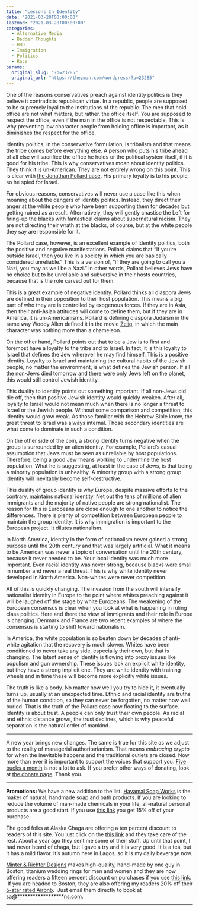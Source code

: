 ```yaml
---
title: "Lessons In Identity"
date: "2021-03-28T00:00:00"
lastmod: "2021-03-28T00:00:00"
categories:
  - Alternative Media
  - Badder Thoughts
  - HBD
  - Immigration
  - Politics
  - Race
params:
  original_slug: "?p=23285"
  original_url: "https://thezman.com/wordpress/?p=23285"
---
```


One of the reasons conservatives preach against identity politics is
they believe it contradicts republican virtue. In a republic, people are
supposed to be supremely loyal to the institutions of the republic. The
men that hold office are not what matters, but rather, the office
itself. You are supposed to respect the office, even if the man in the
office is not respectable. This is why preventing low character people
from holding office is important, as it diminishes the respect for the
office.

Identity politics, in the conservative formulation, is tribalism and
that means the tribe comes before everything else. A person who puts his
tribe ahead of all else will sacrifice the office he holds or the
political system itself, if it is good for his tribe. This is why
conservatives moan about identity politics. They think it is
un-American. They are not entirely wrong on this point. This is clear
with <a
href="https://www.jpost.com/diaspora/pollard-jews-will-always-have-dual-loyalty-and-should-consider-spying-for-israel-663285"
rel="noopener" target="_blank">the Jonathan Pollard case</a>. His
primary loyalty is to his people, so he spied for Israel.

For obvious reasons, conservatives will never use a case like this when
moaning about the dangers of identity politics. Instead, they direct
their anger at the white people who have been supporting them for
decades but getting ruined as a result. Alternatively, they will gently
chastise the Left for firing-up the blacks with fantastical claims about
supernatural racism. They are not directing their wrath at the blacks,
of course, but at the white people they say are responsible for it.

The Pollard case, however, is an excellent example of identity politics,
both the positive and negative manifestations. Pollard claims that “If
you’re outside Israel, then you live in a society in which you are
basically considered unreliable.” This is a version of, “if they are
going to call you a Nazi, you may as well be a Nazi.” In other words,
Pollard believes Jews have no choice but to be unreliable and subversive
in their hosts countries, because that is the role carved out for them.

This is a great example of negative identity. Pollard thinks all
diaspora Jews are defined in their opposition to their host population.
This means a big part of who they are is controlled by exogenous forces.
If they are in Asia, then their anti-Asian attitudes will come to define
them, but if they are in America, it is un-Americanisms. Pollard is
defining diaspora Judaism in the same way Woody Allen defined it in the
movie <a href="https://en.wikipedia.org/wiki/Zelig" rel="noopener"
target="_blank">Zelig</a>, in which the main character was nothing more
than a chameleon.

On the other hand, Pollard points out that to be a Jew is to first and
foremost have a loyalty to the tribe and to Israel. In fact, it is this
loyalty to Israel that defines the Jew wherever he may find himself.
This is a positive identity. Loyalty to Israel and maintaining the
cultural habits of the Jewish people, no matter the environment, is what
defines the Jewish person. If all the non-Jews died tomorrow and there
were only Jews left on the planet, this would still control Jewish
identity.

This duality to identity points out something important. If all non-Jews
did die off, then that positive Jewish identity would quickly weaken.
After all, loyalty to Israel would not mean much when there is no longer
a threat to Israel or the Jewish people. Without some comparison and
competition, this identity would grow weak. As those familiar with the
Hebrew Bible know, the great threat to Israel was always internal. Those
secondary identities are what come to dominate in such a condition.

On the other side of the coin, a strong identity turns negative when the
group is surrounded by an alien identity. For example, Pollard’s casual
assumption that Jews must be seen as unreliable by host populations.
Therefore, being a good Jew means working to undermine the host
population. What he is suggesting, at least in the case of Jews, is that
being a minority population is unhealthy. A minority group with a strong
group identity will inevitably become self-destructive.

This duality of group identity is why Europe, despite massive efforts to
the contrary, maintains national identity. Net out the tens of millions
of alien immigrants and the majority of native people are strong
nationalist. The reason for this is Europeans are close enough to one
another to notice the differences. There is plenty of competition
between European people to maintain the group identity. It is why
immigration is important to the European project. It dilutes
nationalism.

In North America, identity in the form of nationalism never gained a
strong purpose until the 20th century and that was largely artificial.
What it means to be American was never a topic of conversation until the
20th century, because it never needed to be. Your local identity was
much more important. Even racial identity was never strong, because
blacks were small in number and never a real threat. This is why white
identity never developed in North America. Non-whites were never
competition.

All of this is quickly changing. The invasion from the south will
intensify nationalist identity in Europe to the point where whites
preaching against it will be laughed off the stage by white Europeans.
The weakening of the European consensus is clear when you look at what
is happening in ruling class politics. Here and there the view of
immigrants and their role in Europe is changing. Denmark and France are
two recent examples of where the consensus is starting to shift toward
nationalism.

In America, the white population is so beaten down by decades of
anti-white agitation that the recovery is much slower. Whites have been
conditioned to never take any side, especially their own, but that is
changing. The latent sense of identity is flowing into proxy issues like
populism and gun ownership. These issues lack an explicit white
identity, but they have a strong implicit one. They are white identity
with training wheels and in time these will become more explicitly white
issues.

The truth is like a body. No matter how well you try to hide it, it
eventually turns up, usually at an unexpected time. Ethnic and racial
identity are truths of the human condition, so they can never be
forgotten, no matter how well buried. That is the truth of the Pollard
case now floating to the surface. Identity is about trust. A people can
only trust their own people. As racial and ethnic distance grows, the
trust declines, which is why peaceful separation is the natural order of
mankind.

------------------------------------------------------------------------

A new year brings new changes. The same is true for this site as we
adjust to the reality of managerial authoritarianism. That means
*embracing crypto* for when the inevitable happens and the traditional
outlets are closed. Now more than ever it is important to support the
voices that support you.
<a href="https://www.subscribestar.com/the-z-blog"
rel="noopener noreferrer" target="_blank">Five bucks a month</a> is not
a lot to ask. If you prefer other ways of donating, look at
<a href="https://thezman.com/wordpress/?page_id=22713" rel="noopener"
target="_blank">the donate page</a>. Thank you.

------------------------------------------------------------------------

**Promotions:** We have a new addition to the list.
<a href="https://havamalsoapworks.com/" rel="noopener"
target="_blank">Havamal Soap Works</a> is the maker of natural, handmade
soap and bath products. If you are looking to reduce the volume of
man-made chemicals in your life, all-natural personal products are a
good start. If you use
<a href="https://havamalsoapworks.com/discount/ZMAN" rel="noopener"
target="_blank">this link</a> you get 15% off of your purchase.

The good folks at Alaska Chaga are offering a ten percent discount to
readers of this site. You just click on the
<a href="https://alaskachaga.us/discount/ZMAN" rel="noopener noreferrer"
target="_blank">this link</a> and they take care of the rest. About a
year ago they sent me some of their stuff. Up until that point, I had
never heard of chaga, but I gave a try and it is very good. It is a tea,
but it has a mild flavor. It’s autumn here in Lagos, so it is my daily
beverage now.

<a href="https://www.minterandrichterdesigns.com/"
rel="noreferrer nofollow noopener" target="_blank">Minter &amp; Richter
Designs</a> makes high-quality, hand-made by one guy in Boston, titanium
wedding rings for men and women and they are now offering readers a
fifteen percent discount on purchases if you use
<a href="https://www.minterandrichterdesigns.com/discount/ZMAN"
rel="noreferrer nofollow noopener" target="_blank">this link</a>. 
 <span class="highlight"><span class="colour"><span class="font"><span class="size">If
you are headed to Boston, they are also offering my readers 20% off
their <a
href="https://www.airbnb.com/users/7988017/listings?user_id=7988017&amp;s=3"
rel="noopener noreferrer" target="_blank">5-star rated Airbnb</a>.  Just
email them directly to book at
<a href="mailto:sa***@*********************ns.com"
data-original-string="OjFURRTcB4IPBaO+Cdg40g==cb7kHIWL6EwC5kdIm9CrB6gRvfq6pcHMlbAWLt1Bgh6RhxoiMdgEyZHW3fvzk3b5FBP"><span
class="apbct-email-encoder"
data-original-string="DW4rQyivh6qUy7WfGedFZA==cb7UII1Dp+lkeYaT3rrOkqGbb26oc3/xnGyNj/MylV1A+m7Aj1hK31O73Q1KK+peqdg"
title="This contact has been encoded by Anti-Spam by CleanTalk. Click to decode. To finish the decoding make sure that JavaScript is enabled in your browser.">sa<span
class="apbct-blur">***</span>@<span
class="apbct-blur">*********************</span>ns.com</span></a>.</span></span></span></span>

------------------------------------------------------------------------
